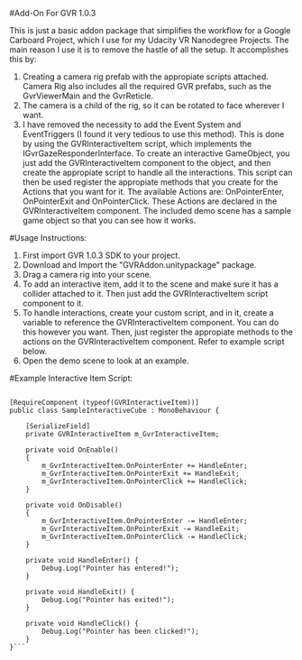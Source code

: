 #Add-On For GVR 1.0.3

This is just a basic addon package that simplifies the workflow for a Google Carboard Project, which I use for my Udacity VR Nanodegree Projects. The main reason I use it is to remove the hastle of all the setup. It accomplishes this by:

1. Creating a camera rig prefab with the appropiate scripts attached. Camera Rig also includes all the required GVR prefabs, such as the GvrViewerMain and the GvrReticle.
2. The camera is a child of the rig, so it can be rotated to face wherever I want. 
3. I have removed the necessity to add the Event System and EventTriggers (I found it very tedious to use this method). This is done by using the GVRInteractiveItem script, which implements the IGvrGazeResponderInterface. To create an interactive GameObject, you just add the GVRInteractiveItem component to the object, and then create the appropiate script to handle all the interactions. This script can then  be used register the appropiate methods that you create for the Actions that you want for it. The available Actions are: OnPointerEnter, OnPointerExit and OnPointerClick. These Actions are declared in the GVRInteractiveItem component. The included demo scene has a sample game object so that you can see how it works.

#Usage Instructions:

1. First import GVR 1.0.3 SDK to your project. 
2. Download and Import the "GVRAddon.unitypackage" package.
3. Drag a camera rig into your scene.
4. To add an interactive item, add it to the scene and make sure it has a collider attached to it. Then just add the GVRInteractiveItem script component to it. 
5. To handle interactions, create your custom script, and in it, create a variable to reference the GVRInteractiveItem component. You can do this however you want. Then, just register the appropiate methods to the actions on the GVRInteractiveItem component. Refer to example script below.
6. Open the demo scene to look at an example. 

#Example Interactive Item Script:

```using UnityEngine;

[RequireComponent (typeof(GVRInteractiveItem))]
public class SampleInteractiveCube : MonoBehaviour {

    [SerializeField]
    private GVRInteractiveItem m_GvrInteractiveItem;

    private void OnEnable()
    {
        m_GvrInteractiveItem.OnPointerEnter += HandleEnter;
        m_GvrInteractiveItem.OnPointerExit += HandleExit;
        m_GvrInteractiveItem.OnPointerClick += HandleClick;
    }

    private void OnDisable()
    {
        m_GvrInteractiveItem.OnPointerEnter -= HandleEnter;
        m_GvrInteractiveItem.OnPointerExit -= HandleExit;
        m_GvrInteractiveItem.OnPointerClick -= HandleClick;
    }

    private void HandleEnter() {
        Debug.Log("Pointer has entered!");
    }

    private void HandleExit() {
        Debug.Log("Pointer has exited!");
    }

    private void HandleClick() {
        Debug.Log("Pointer has been clicked!");
    }
}```